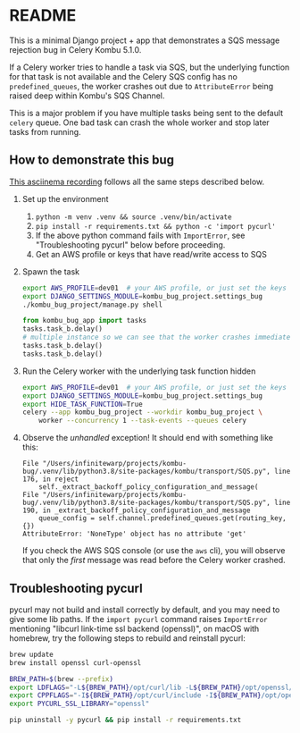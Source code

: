 # README

This is a minimal Django project + app that demonstrates a SQS message rejection bug in Celery Kombu 5.1.0.

If a Celery worker tries to handle a task via SQS, but the underlying function for that task is not available and the Celery SQS config has no `predefined_queues`, the worker crashes out due to `AttributeError` being raised deep within Kombu's SQS Channel.

This is a major problem if you have multiple tasks being sent to the default `celery` queue. One bad task can crash the whole worker and stop later tasks from running.

<!-- Probable fix is [kombu/pulls/TBD](https://github.com/celery/kombu/pulls/TBD). -->

## How to demonstrate this bug

[This asciinema recording](https://asciinema.org/a/431428) follows all the same steps described below.

1. Set up the environment

    1. `python -m venv .venv && source .venv/bin/activate`
    2. `pip install -r requirements.txt && python -c 'import pycurl'`
    3. If the above python command fails with `ImportError`, see "Troubleshooting pycurl" below before proceeding.
    4. Get an AWS profile or keys that have read/write access to SQS

2. Spawn the task

    ```sh
    export AWS_PROFILE=dev01  # your AWS profile, or just set the keys directly in the env
    export DJANGO_SETTINGS_MODULE=kombu_bug_project.settings_bug
    ./kombu_bug_project/manage.py shell
    ```

    ```python
    from kombu_bug_app import tasks
    tasks.task_b.delay()
    # multiple instance so we can see that the worker crashes immediately after the first
    tasks.task_b.delay()
    tasks.task_b.delay()
    ```

3. Run the Celery worker with the underlying task function hidden

    ```sh
    export AWS_PROFILE=dev01  # your AWS profile, or just set the keys directly in the env
    export DJANGO_SETTINGS_MODULE=kombu_bug_project.settings_bug
    export HIDE_TASK_FUNCTION=True
    celery --app kombu_bug_project --workdir kombu_bug_project \
        worker --concurrency 1 --task-events --queues celery

4. Observe the *unhandled* exception! It should end with something like this:

    ```
    File "/Users/infinitewarp/projects/kombu-bug/.venv/lib/python3.8/site-packages/kombu/transport/SQS.py", line 176, in reject
        self._extract_backoff_policy_configuration_and_message(
    File "/Users/infinitewarp/projects/kombu-bug/.venv/lib/python3.8/site-packages/kombu/transport/SQS.py", line 190, in _extract_backoff_policy_configuration_and_message
        queue_config = self.channel.predefined_queues.get(routing_key, {})
    AttributeError: 'NoneType' object has no attribute 'get'
    ```
    
    If you check the AWS SQS console (or use the `aws` cli), you will observe that only the *first* message was read before the Celery worker crashed.


## Troubleshooting pycurl

pycurl may not build and install correctly by default, and you may need to give some lib paths. If the `import pycurl` command raises `ImportError` mentioning "libcurl link-time ssl backend (openssl)", on macOS with homebrew, try the following steps to rebuild and reinstall pycurl:

```sh
brew update
brew install openssl curl-openssl

BREW_PATH=$(brew --prefix)
export LDFLAGS="-L${BREW_PATH}/opt/curl/lib -L${BREW_PATH}/opt/openssl/lib"
export CPPFLAGS="-I${BREW_PATH}/opt/curl/include -I${BREW_PATH}/opt/openssl/include"
export PYCURL_SSL_LIBRARY="openssl"

pip uninstall -y pycurl && pip install -r requirements.txt
```
